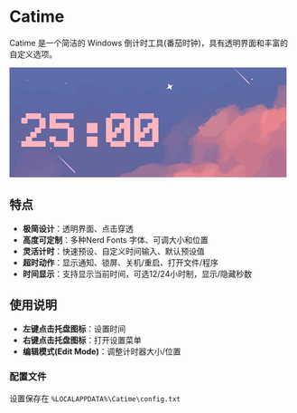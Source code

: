 # Catime

Catime 是一个简洁的 Windows 倒计时工具(番茄时钟)，具有透明界面和丰富的自定义选项。

![Catime](Images/catime.gif)

## 特点

- **极简设计**：透明界面、点击穿透
- **高度可定制**：多种Nerd Fonts 字体、可调大小和位置
- **灵活计时**：快速预设、自定义时间输入、默认预设值
- **超时动作**：显示通知、锁屏、关机/重启、打开文件/程序
- **时间显示**：支持显示当前时间，可选12/24小时制，显示/隐藏秒数

## 使用说明

- **左键点击托盘图标**：设置时间
- **右键点击托盘图标**：打开设置菜单
- **编辑模式(Edit Mode)**：调整计时器大小/位置


### 配置文件

设置保存在 `%LOCALAPPDATA%\Catime\config.txt`


